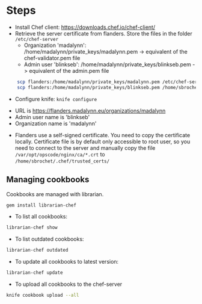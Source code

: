 # Steps

* Install Chef client: https://downloads.chef.io/chef-client/
* Retrieve the server certificate from flanders. Store the files in the folder `/etc/chef-server`
    - Organization 'madalynn': /home/madalynn/private_keys/madalynn.pem -> equivalent of the chef-validator.pem file
    - Admin user 'blinkseb': /home/madalynn/private_keys/blinkseb.pem -> equivalent of the admin.pem file

```bash
    scp flanders:/home/madalynn/private_keys/madalynn.pem /etc/chef-server/chef-validator.pem
    scp flanders:/home/madalynn/private_keys/blinkseb.pem /home/sbrochet/.chef/blinkseb.pem
```

* Configure knife: `knife configure`
 - URL is https://flanders.madalynn.eu/organizations/madalynn
 - Admin user name is 'blinkseb'
 - Organization name is 'madalynn'

* Flanders use a self-signed certificate. You need to copy the certificate locally. Certificate file is by default only accessible to root user, so you need to connect to the server and manually copy the file `/var/opt/opscode/nginx/ca/*.crt` to `/home/sbrochet/.chef/trusted_certs/`

## Managing cookbooks

Cookbooks are managed with librarian.

```bash
gem install librarian-chef
```

* To list all cookbooks:

```bash
librarian-chef show
```

* To list outdated cookbooks:

```bash
librarian-chef outdated
```

* To update all cookbooks to latest version:

```bash
librarian-chef update
```

* To upload all cookbooks to the chef-server

```bash
knife cookbook upload --all
```
